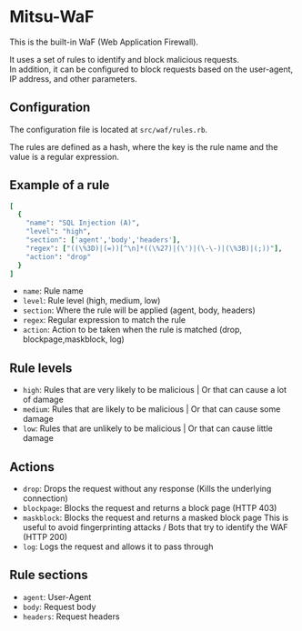 # Mitsu-WaF
This is the built-in WaF (Web Application Firewall).

It uses a set of rules to identify and block malicious requests. </br>
In addition, it can be configured to block requests based on the user-agent, IP address, and other parameters.

## Configuration

The configuration file is located at `src/waf/rules.rb`.

The rules are defined as a hash, where the key is the rule name and the value is a regular expression.

## Example of a rule

```ruby
[
  {
    "name": "SQL Injection (A)",
    "level": "high",
    "section": ['agent','body','headers'],
    "regex": ["((\%3D)|(=))[^\n]*((\%27)|(\')|(\-\-)|(\%3B)|(;))"],
    "action": "drop"
  }
]

```

- `name`: Rule name
- `level`: Rule level (high, medium, low)
- `section`: Where the rule will be applied (agent, body, headers)
- `regex`: Regular expression to match the rule
- `action`: Action to be taken when the rule is matched (drop, blockpage,maskblock, log)

## Rule levels
- `high`: Rules that are very likely to be malicious | Or that can cause a lot of damage
- `medium`: Rules that are likely to be malicious | Or that can cause some damage
- `low`: Rules that are unlikely to be malicious | Or that can cause little damage

## Actions
- `drop`: Drops the request without any response (Kills the underlying connection)
- `blockpage`: Blocks the request and returns a block page (HTTP 403)
- `maskblock`: Blocks the request and returns a masked block page This is useful to avoid fingerprinting attacks / Bots that try to identify the WAF (HTTP 200)
- `log`: Logs the request and allows it to pass through

## Rule sections
- `agent`: User-Agent
- `body`: Request body
- `headers`: Request headers